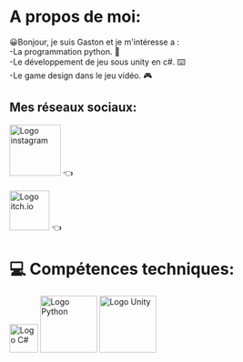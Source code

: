 # A propos de moi:
😀Bonjour, je suis Gaston et je m'intéresse a :<br>
-La programmation python. 🐍<br>
-Le développement de jeu sous unity en c#. ⌨️<br>
-Le game design dans le jeu vidéo. 🎮

## Mes réseaux sociaux:
<a href="https://instagram.com/tongas_unity">
  <img src="" alt="Logo instagram" width="90"/></a> 👈
<br>
<br>
<a href="https://odinseil.itch.io">
  <img src="https://static.itch.io/images/logo-white-new.svg" alt="Logo itch.io" width="70"/></a> 👈
  
# 💻 Compétences techniques:

<img src="https://upload.wikimedia.org/wikipedia/commons/b/bd/Logo_C_sharp.svg" alt="Logo C#" width="50"/>
<img src="https://www.python.org/static/community_logos/python-logo.png" alt="Logo Python" width="100"/>
<img src="https://platform.polygon.com/wp-content/uploads/sites/2/chorus/uploads/chorus_asset/file/14657301/unity1.0.1488857007.png?quality=90&strip=all&crop=2.5265957446808%2C0%2C94.946808510638%2C100&w=750" alt="Logo Unity" width="100"/>
